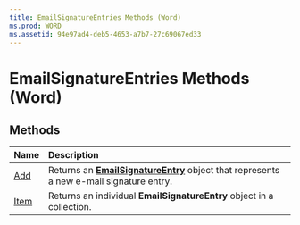 ```yaml
---
title: EmailSignatureEntries Methods (Word)
ms.prod: WORD
ms.assetid: 94e97ad4-deb5-4653-a7b7-27c69067ed33
---
```



# EmailSignatureEntries Methods (Word)

## Methods



|**Name**|**Description**|
|:-----|:-----|
|[Add](emailsignatureentries-add-method-word.md)|Returns an  **[EmailSignatureEntry](emailsignatureentry-object-word.md)** object that represents a new e-mail signature entry.|
|[Item](emailsignatureentries-item-method-word.md)|Returns an individual  **EmailSignatureEntry** object in a collection.|

